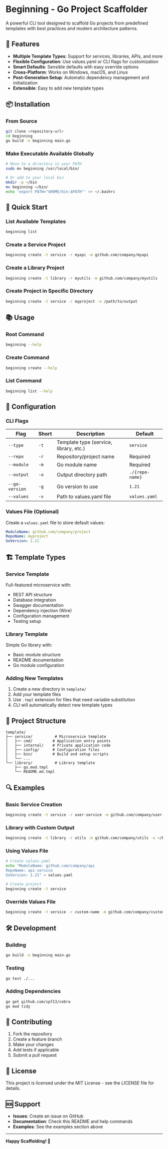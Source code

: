 # Beginning - Go Project Scaffolder

A powerful CLI tool designed to scaffold Go projects from predefined templates with best practices and modern architecture patterns.

## 🚀 Features

- **Multiple Template Types**: Support for services, libraries, APIs, and more
- **Flexible Configuration**: Use values.yaml or CLI flags for customization
- **Smart Defaults**: Sensible defaults with easy override options
- **Cross-Platform**: Works on Windows, macOS, and Linux
- **Post-Generation Setup**: Automatic dependency management and initialization
- **Extensible**: Easy to add new template types

## 📦 Installation

### From Source
```bash
git clone <repository-url>
cd beginning
go build -o beginning main.go
```

### Make Executable Available Globally
```bash
# Move to a directory in your PATH
sudo mv beginning /usr/local/bin/

# Or add to your local bin
mkdir -p ~/bin
mv beginning ~/bin/
echo 'export PATH="$HOME/bin:$PATH"' >> ~/.bashrc
```

## 🎯 Quick Start

### List Available Templates
```bash
beginning list
```

### Create a Service Project
```bash
beginning create -t service -r myapi -m github.com/company/myapi
```

### Create a Library Project
```bash
beginning create -t library -r myutils -m github.com/company/myutils
```

### Create Project in Specific Directory
```bash
beginning create -t service -r myproject -o /path/to/output
```

## 📚 Usage

### Root Command
```bash
beginning --help
```

### Create Command
```bash
beginning create --help
```

### List Command
```bash
beginning list --help
```

## 🔧 Configuration

### CLI Flags

| Flag | Short | Description | Default |
|------|-------|-------------|---------|
| `--type` | `-t` | Template type (service, library, etc.) | `service` |
| `--repo` | `-r` | Repository/project name | Required |
| `--module` | `-m` | Go module name | Required |
| `--output` | `-o` | Output directory path | `./{repo-name}` |
| `--go-version` | `-g` | Go version to use | `1.21` |
| `--values` | `-v` | Path to values.yaml file | `values.yaml` |

### Values File (Optional)

Create a `values.yaml` file to store default values:

```yaml
ModuleName: github.com/company/project
RepoName: myproject
GoVersion: 1.21
```

## 🏗️ Template Types

### Service Template
Full-featured microservice with:
- REST API structure
- Database integration
- Swagger documentation
- Dependency injection (Wire)
- Configuration management
- Testing setup

### Library Template
Simple Go library with:
- Basic module structure
- README documentation
- Go module configuration

### Adding New Templates
1. Create a new directory in `template/`
2. Add your template files
3. Use `.tmpl` extension for files that need variable substitution
4. CLI will automatically detect new template types

## 📁 Project Structure

```
template/
├── service/          # Microservice template
│   ├── cmd/         # Application entry points
│   ├── internal/    # Private application code
│   ├── config/      # Configuration files
│   ├── bin/         # Build and setup scripts
│   └── ...
└── library/          # Library template
    ├── go.mod.tmpl
    └── README.md.tmpl
```

## 🔍 Examples

### Basic Service Creation
```bash
beginning create -t service -r user-service -m github.com/company/user-service
```

### Library with Custom Output
```bash
beginning create -t library -r utils -m github.com/company/utils -o ~/Projects/
```

### Using Values File
```bash
# Create values.yaml
echo "ModuleName: github.com/company/api
RepoName: api-service
GoVersion: 1.21" > values.yaml

# Create project
beginning create -t service
```

### Override Values File
```bash
beginning create -t service -r custom-name -m github.com/company/custom
```

## 🛠️ Development

### Building
```bash
go build -o beginning main.go
```

### Testing
```bash
go test ./...
```

### Adding Dependencies
```bash
go get github.com/spf13/cobra
go mod tidy
```

## 🤝 Contributing

1. Fork the repository
2. Create a feature branch
3. Make your changes
4. Add tests if applicable
5. Submit a pull request

## 📄 License

This project is licensed under the MIT License - see the LICENSE file for details.

## 🆘 Support

- **Issues**: Create an issue on GitHub
- **Documentation**: Check this README and help commands
- **Examples**: See the examples section above

---

**Happy Scaffolding! 🎉**
